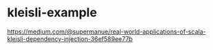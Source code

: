 # kleisli-example
https://medium.com/@supermanue/real-world-applications-of-scala-kleisli-dependency-injection-36ef589ee77b
